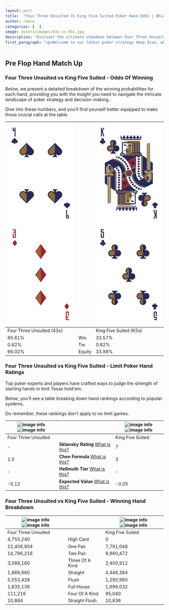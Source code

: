 ```yaml
---
layout: post
title:  "Four Three Unsuited Vs King Five Suited Poker Hand Odds | Which Is The Better Hand In Poker? A Complete Guide"
author: reece
categories: [  ]
image: assets/images/43o-vs-k5s.jpg
description: "Discover the ultimate showdown between Four Three Unsuited and King Five Suited in poker! Uncover the odds, strategies, and scenarios where one hand triumphs over the other. Get ready to up your poker game with this thrilling analysis."
first_paragraph: "<p>Welcome to our latest poker strategy deep dive, where we're pitting two distinct hands against each other in a high-stakes showdown: Four Three Unsuited vs King Five Suited.</p><p>In the dynamic world of poker, every decision counts, and knowing which hand holds the upper hand is key to your success at the table.</p><p>In this article, we'll dissect these two hands, explore the scenarios where one dominates the other, and equip you with the knowledge to make strategic choices that can tip the odds in your favor.</p><p>Get ready to unravel the intriguing dynamics of these poker hands and elevate your game to new heights.</p>"
---
```




[comment]: # (sp0)

## Pre Flop Hand Match Up

<div class="table hand-ratings" markdown="1"> 



### Four Three Unsuited vs King Five Suited - Odds Of Winning

Below, we present a detailed breakdown of the winning probabilities for each hand, providing you with the insight you need to navigate the intricate landscape of poker strategy and decision-making. 

Dive into these numbers, and you'll find yourself better equipped to make those crucial calls at the table.


    
| ![image info](assets/images/hand1/4.png) ![image info](assets/images/hand1/3o.png) |  | ![image info](assets/images/hand2/k.png) ![image info](assets/images/hand2/5.png) |
| -------- | -------- | -------- |
| Four Three Unsuited (43o) |  | King Five Suited (K5s) |
| 65.61% | Win | 33.57% |
| 0.82% | Tie | 0.82% |
| 66.02% | Equity | 33.98% |




[comment]: # (sp1)



### Four Three Unsuited vs King Five Suited - Limit Poker Hand Ratings

Top poker experts and players have crafted ways to judge the strength of starting hands in limit Texas hold'em. 

Below, you'll see a table breaking down hand rankings according to popular systems. 

Do remember, these rankings don't apply to no limit games.


    
| ![image info](https://www.riverpairs.com/assets/images/hand1/4.png) ![image info](https://www.riverpairs.com/assets/images/hand1/3o.png) |  | ![image info](https://www.riverpairs.com/assets/images/hand2/k.png) ![image info](https://www.riverpairs.com/assets/images/hand2/5.png) |
| -------- | -------- | -------- |
| Four Three Unsuited |  | King Five Suited |
| - | **Sklansky Rating** [What is this?](/sklansky-rating-explained) | 7 |
| 1.5 | **Chen Formula** [What is this?](/chen-formula-explained) | 3 |
| - | **Hellmuth Tier** [What is this?](/Hellmuth-tier-explained) | - |
| -0.13 | **Expected Value** [What is this?](/expected-value-explained) | -0.05 |




[comment]: # (sp2)



### Four Three Unsuited vs King Five Suited - Winning Hand Breakdown


    
| ![image info](https://www.riverpairs.com/assets/images/hand1/4.png) ![image info](https://www.riverpairs.com/assets/images/hand1/3o.png) |  | ![image info](https://www.riverpairs.com/assets/images/hand2/k.png) ![image info](https://www.riverpairs.com/assets/images/hand2/5.png) |
| -------- | -------- | -------- |
| Four Three Unsuited |  | King Five Suited |
| 4,755,240 | High Card | 0 |
| 22,406,904 | One Pair | 7,791,048 |
| 14,796,216 | Two Pair | 9,860,472 |
| 3,089,160 | Three Of A Kind | 2,400,912 |
| 1,866,960 | Straight | 4,449,384 |
| 5,053,428 | Flush | 1,290,960 |
| 1,835,136 | Full House | 1,696,032 |
| 111,216 | Four Of A Kind | 95,040 |
| 10,884 | Straight Flush | 10,836 |




[comment]: # (sp3)



</div>

[comment]: # (sp4)



[comment]: # (sp5)

